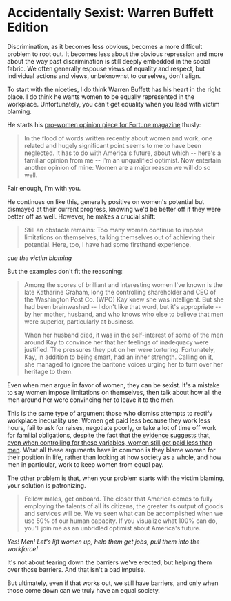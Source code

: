# Accidentally Sexist: Warren Buffett Edition #

Discrimination, as it becomes less obvious, becomes a more difficult problem to root out. It becomes less about the obvious repression and more about the way past discrimination is still deeply embedded in the social fabric. We often generally espouse views of equality and respect, but individual actions and views, unbeknownst to ourselves, don't align.

To start with the niceties, I do think Warren Buffett has his heart in the right place. I do think he wants women to be equally represented in the workplace. Unfortunately, you can't get equality when you lead with victim blaming.

He starts his [pro-women opinion piece for Fortune magazine][1] thusly:

> In the flood of words written recently about women and work, one related and hugely significant point seems to me to have been neglected. It has to do with America's future, about which -- here's a familiar opinion from me -- I'm an unqualified optimist. Now entertain another opinion of mine: Women are a major reason we will do so well.

Fair enough, I'm with you.

He continues on like this, generally positive on women's potential but dismayed at their current progress, knowing we'd be better off if they were better off as well.  However, he makes a crucial shift:

> Still an obstacle remains: Too many women continue to impose limitations on themselves, talking themselves out of achieving their potential. Here, too, I have had some firsthand experience.

*cue the victim blaming*

But the examples don't fit the reasoning:

> Among the scores of brilliant and interesting women I've known is the late Katharine Graham, long the controlling shareholder and CEO of the Washington Post Co. (WPO) Kay knew she was intelligent. But she had been brainwashed -- I don't like that word, but it's appropriate -- by her mother, husband, and who knows who else to believe that men were superior, particularly at business.
> 
> When her husband died, it was in the self-interest of some of the men around Kay to convince her that her feelings of inadequacy were justified. The pressures they put on her were torturing. Fortunately, Kay, in addition to being smart, had an inner strength. Calling on it, she managed to ignore the baritone voices urging her to turn over her heritage to them.

Even when men argue in favor of women, they can be sexist. It's a mistake to say women impose limitations on themselves, then talk about how all the men around her were convincing her to leave it to the men.

This is the same type of argument those who dismiss attempts to rectify workplace inequality use: Women get paid less because they work less hours, fail to ask for raises, negotiate poorly, or take a lot of time off work for familial obligations, despite the fact that [the evidence suggests that, even when controlling for these variables, women still get paid less than men][2]. What all these arguments have in common is they blame women for their position in life, rather than looking at how society as a whole, and how men in particular, work to keep women from equal pay.

The other problem is that, when your problem starts with the victim blaming, your solution is patronizing.

> Fellow males, get onboard. The closer that America comes to fully employing the talents of all its citizens, the greater its output of goods and services will be. We've seen what can be accomplished when we use 50% of our human capacity. If you visualize what 100% can do, you'll join me as an unbridled optimist about America's future.

*Yes! Men! Let's lift women up, help them get jobs, pull them into the workforce!*

It's not about tearing down the barriers we've erected, but helping them over those barriers.  And that isn't a bad impulse.

But ultimately, even if that works out, we still have barriers, and only when those come down can we truly have an equal society.

  [1]:
http://money.cnn.com/2013/05/02/leadership/warren-buffett-women.pr.fortune/index.html "Warren Buffett is bullish ... on women"

  [2]: http://www.stanford.edu/group/scspi/_media/pdf/key_issues/gender_research.pdf "The Gender Pay Gap"